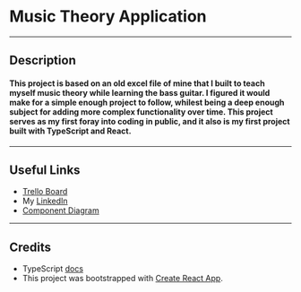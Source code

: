 # Music Theory Application
---

## Description

#### This project is based on an old excel file of mine that I built to teach myself music theory while learning the bass guitar. I figured it would make for a simple enough project to follow, whilest being a deep enough subject for adding more complex functionality over time. This project serves as my first foray into coding in public, and it also is my first project built with TypeScript and React.

---

## Useful Links

- [Trello Board](https://trello.com/b/6jddnXT3/musicaltheories)
- My [LinkedIn](https://www.linkedin.com/in/patrick-f-knight/)
- [Component Diagram](https://drive.google.com/file/d/1Ah0cbRoWceVaiB-e1bGWyMIVJP9C-son/view?usp=share_link)

---

## Credits

- TypeScript [docs](https://www.typescriptlang.org/docs/)
- This project was bootstrapped with [Create React App](https://github.com/facebook/create-react-app).